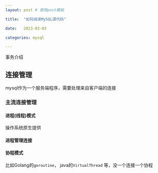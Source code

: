 ```yaml
---
layout: post # 使用post模版

title:  "如何阅读MySQL源代码"

date:   2023-03-03

categories: mysql

---
```


事务介绍

## 连接管理

mysql作为一个服务端程序，需要处理来自客户端的连接

### 主流连接管理

#### 进程(线程)模式
操作系统原生提供

#### 进程管理连接

#### 协程模式
比如Golang的`goroutine`， java的`VirtualThread` 等，没一个连接一个协程




